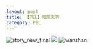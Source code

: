 ```yaml
---
layout: post
title: 【PEL】暗黑无界
category: PEL
---
```

![story_new_final](http://rbwl8nwm4.hd-bkt.clouddn.com/img/story_new_final_0322.png)
![](http://rc5p5sl4z.hd-bkt.clouddn.com/img/pel-bad-time-220605-1.jpg)
![wanshan](http://rbwl8nwm4.hd-bkt.clouddn.com/img/wanshan.png)





  




